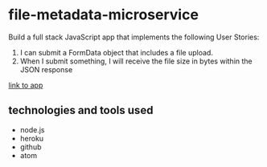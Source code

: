 # file-metadata-microservice
Build a full stack JavaScript app that implements the following User Stories:
1. I can submit a FormData object that includes a file upload.
2. When I submit something, I will receive the file size in bytes within the JSON response


[link to app](https://fhirt-metadata-microservice.herokuapp.com/)


## technologies and tools used
- node.js
- heroku
- github
- atom
